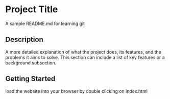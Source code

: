 # Project Title

A sample README.md for learning git

## Description

A more detailed explanation of what the project does, its features, and the problems it aims to solve. This section can include a list of key features or a background subsection.

## Getting Started

load the website into your browser by double clicking on index.html
